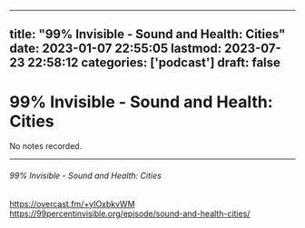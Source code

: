 
---
title: "99% Invisible - Sound and Health: Cities"
date: 2023-01-07 22:55:05
lastmod: 2023-07-23 22:58:12
categories: ['podcast']
draft: false
---


# 99% Invisible - Sound and Health: Cities

No notes recorded.

- - -
###### 99% Invisible - Sound and Health: Cities

https://overcast.fm/+yIOxbkvWM  
https://99percentinvisible.org/episode/sound-and-health-cities/

<!-- #public #podcast #99 percent invisible# -->

<!-- {BearID:409DDE57-CCD7-411D-B535-8A4316CD9EF7-28016-00002D98050D56DA} -->
